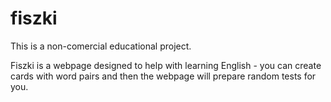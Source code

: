 # fiszki

This is a non-comercial educational project.

Fiszki is a webpage designed to help with learning English - you can create cards with word pairs and then the webpage will prepare random tests for you.
